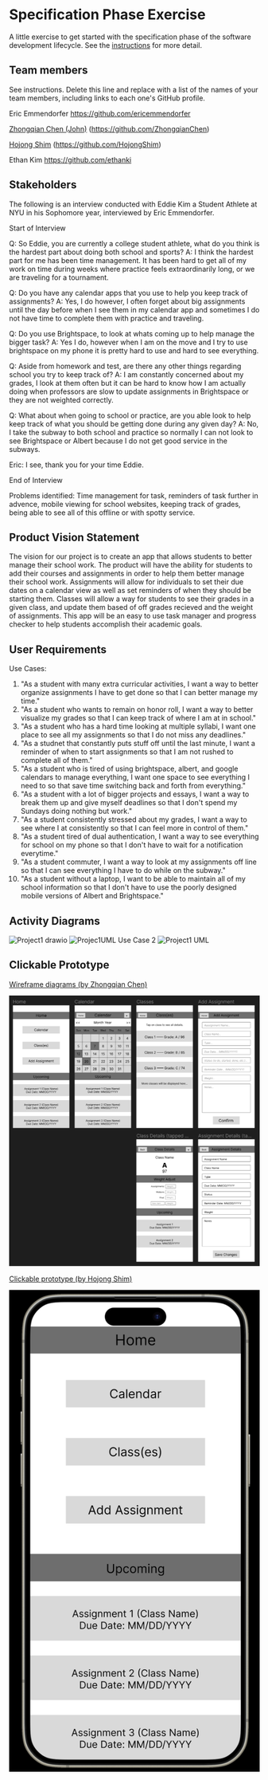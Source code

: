 # Specification Phase Exercise

A little exercise to get started with the specification phase of the software development lifecycle. See the [instructions](instructions.md) for more detail.

## Team members

See instructions. Delete this line and replace with a list of the names of your team members, including links to each one's GitHub profile.

Eric Emmendorfer https://github.com/ericemmendorfer

[Zhongqian Chen (John)](https://github.com/ZhongqianChen) (https://github.com/ZhongqianChen)

[Hojong Shim](https://github.com/HojongShim) (https://github.com/HojongShim)

Ethan Kim https://github.com/ethanki

## Stakeholders

The following is an interview conducted with Eddie Kim a Student Athlete at NYU in his Sophomore year, interviewed by Eric Emmendorfer.

Start of Interview

Q: So Eddie, you are currently a college student athlete, what do you think is the hardest part about doing both school and sports?
A: I think the hardest part for me has been time management. It has been hard to get all of my work on time during weeks where practice feels extraordinarily long, or we are traveling for a tournament. 

Q: Do you have any calendar apps that you use to help you keep track of assignments?
A: Yes, I do however, I often forget about big assignments until the day before when I see them in my calendar app and sometimes I do not have time to complete them with practice and traveling.

Q: Do you use Brightspace, to look at whats coming up to help manage the bigger task?
A: Yes I do, however when I am on the move and I try to use brightspace on my phone it is pretty hard to use and hard to see everything. 

Q: Aside from homework and test, are there any other things regarding school you try to keep track of?
A: I am constantly concerned about my grades, I look at them often but it can be hard to know how I am actually doing when professors are slow to update assignments in Brightspace or they are not weighted correctly. 

Q: What about when going to school or practice, are you able look to help keep track of what you should be getting done during any given day?
A: No, I take the subway to both school and practice so normally I can not look to see Brightspace or Albert because I do not get good service in the subways. 

Eric: I see, thank you for your time Eddie.

End of Interview

Problems identified: Time management for task, reminders of task further in advence, mobile viewing for school websites, keeping track of grades, being able to see all of this offline or with spotty service. 

## Product Vision Statement

The vision for our project is to create an app that allows students to better manage their school work. The product will have the ability for students to add their courses and assignments in order to help them better manage their school work. Assignments will allow for individuals to set their due dates on a calendar view as well as set reminders of when they should be starting them. Classes will allow a way for students to see their grades in a given class, and update them based of off grades recieved and the weight of assignments. This app will be an easy to use task manager and progress checker to help students accomplish their academic goals.

## User Requirements
Use Cases:
1. "As a student with many extra curricular activities, I want a way to better organize assignments I have to get done so that I can better manage my time."
2. "As a student who wants to remain on honor roll, I want a way to better visualize my grades so that I can keep track of where I am at in school."
3. "As a student who has a hard time looking at multiple syllabi, I want one place to see all my assignments so that I do not miss any deadlines."
4. "As a studnet that constantly puts stuff off until the last minute, I want a reminder of when to start assignments so that I am not rushed to complete all of them."
5. "As a student who is tired of using brightspace, albert, and google calendars to manage everything, I want one space to see everything I need to so that save time switching back and forth from everything."
6. "As a student with a lot of bigger projects and essays, I want a way to break them up and give myself deadlines so that I don't spend my Sundays doing nothing but work."
7. "As a student consistently stressed about my grades, I want a way to see where I at consistently so that I can feel more in control of them."
8. "As a student tired of dual authentication, I want a way to see everything for school on my phone so that I don't have to wait for a notification everytime."
9. "As a student commuter, I want a way to look at my assignments off line so that I can see everything I have to do while on the subway."
10. "As a student without a laptop, I want to be able to maintain all of my school information so that I don't have to use the poorly designed mobile versions of Albert and Brightspace."

## Activity Diagrams
![Project1 drawio](https://github.com/ericemmendorfer/1-specification-exercise-team-temp-name/assets/91583186/a3b642af-756f-4e89-9a50-697adfa36c45)
![Projec1UML Use Case 2](https://github.com/ericemmendorfer/1-specification-exercise-team-temp-name/assets/91583186/34578024-eebc-4473-81a3-4f33ab80b3bc)
![Project1 UML](https://github.com/ericemmendorfer/1-specification-exercise-team-temp-name/assets/91583186/87c4ef05-5eab-48c4-9aff-fcb1da20666a)

## Clickable Prototype

[Wireframe diagrams (by Zhongqian Chen)](https://www.figma.com/file/EHfK0fJhEfNFVBMvfjG5To/Assignment-Manager-Wireframe?type=design&node-id=0%3A1&mode=design&t=XyX91CfQeFv8dazp-1)

![Wireframe diagrams](wireframe.png)

[Clickable prototype (by Hojong Shim)](https://www.figma.com/proto/EHfK0fJhEfNFVBMvfjG5To/Assignment-Manager-Wireframe?type=design&node-id=2-105&t=6gW3xnWnpC2vbQx2-1&scaling=scale-down&page-id=0%3A1&mode=design) 

![Clickable prototype](prototype.png) 

